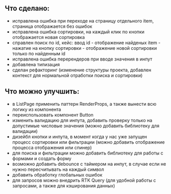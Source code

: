 ## Что сделано:

- исправлена ошибка при переходе на страницу отдельного item, страница отображается без ошибок
- исправлена ошибка сортировки, на каждый клик по кнопки отображается новая сортировка
- справлен поиск по id, кейс: ввод id - отображение найденых item - нажатие на кнопку сортировки - отображение новой сортировки только по найденным id
- исправлена ошибка перерендеров при вводе значения в инпут
- добавлена типизация
- сделан рефакторинг (изменение структуры проекта, добавлен контекст для нормальной отработки поиска и сортировки)


## Что можно улучшить:

- в ListPage применить паттерн RenderProps, а также вынести всю логику из компонента
- переиспользовать компонент Button
- изменить валидацию для инпута, добавить проверку только на допустимые числовые значения (можно добавить библиотеку для валидации)
- дизейбл кнопки и инпута, в момент когда у нас уже запущен процесс сортировки или фильтрации (можно добавить отображение процесса отображения или спинер)
- для поиска и фильтрации можно добавить библиотеку для работы с формами и создать форму
- возможно добавить debounce с таймером на инпут, в случае если не нужно пересчитывать на каждый символ
- добавить обработку глобальных ошибок
- для запросов можно внедрить RTK Query (для удобной работы с запросами, а также для кэширования данных)
